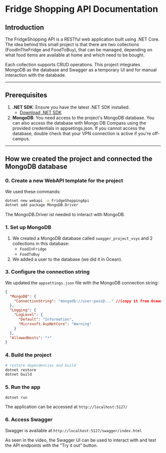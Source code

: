 # Fridge Shopping API Documentation

## Introduction

The FridgeShopping API is a RESTful web application built using .NET Core. The idea behind this small project is that there are two collections (FoodInTheFridge and FoodToBuy), that can be managed, depending on what food items are available at home and which need to be bought.

Each collection supports CRUD operations. This project integrates MongoDB as the database and Swagger as a temporary UI and for manual interaction with the databade.

---

## Prerequisites
1. **.NET SDK**: Ensure you have the latest .NET SDK installed.
   - [Download .NET SDK](https://dotnet.microsoft.com/download)
2. **MongoDB**: You need access to the project's MongoDB database. You can also access the database with Mongo DB Compass using the provided credentials in appsetings.json. If you cannot access the database, double check that your VPN connection is active if you're off-campus.

---

## How we created the project and connected the MongoDB database

### 0. Create a new WebAPI template for the project

We used these commands:
```bash
dotnet new webapi -n FridgeShoppingApi
dotnet add package MongoDB.Driver
```

The MongoDB.Driver ist needed to interact with MongoDB.

### 1. Set up MongoDB
1. We created a MongoDB database called `swagger_project_vsys` and 2 collections in this database:
   - `FoodInFridge`
   - `FoodToBuy`
2. We added a user to the database (we did it in Ocean).

### 3. Configure the connection string
We updated the `appsettings.json` file with the MongoDB connection string:
```json
{
  "MongoDB": {
    "ConnectionString": "mongodb://user:pass@..." //(copy it from Ocean)
  },
  "Logging": {
    "LogLevel": {
      "Default": "Information",
      "Microsoft.AspNetCore": "Warning"
    }
  },
  "AllowedHosts": "*"
}
```

### 4. Build the project
```bash
# restore dependencies and build
dotnet restore
dotnet build
```

### 5. Run the app
```bash
dotnet run
```
The application can be accessed at `http://localhost:5127/`

### 6. Access Swagger
Swagger is available at `http://localhost:5127/swagger/index.html`

As seen in the video, the Swagger UI can be used to interact with and test the API endpoints with the "Try it out" button.
